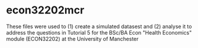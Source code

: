 # econ32202mcr
These files were used to (1) create a simulated datasest and (2) analyse it to address the questions in Tutorial 5 for the BSc/BA Econ "Health Economics" module (ECON32202) at the University of Manchester
